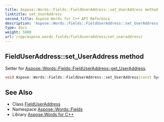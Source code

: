 ```yaml
---
title: Aspose::Words::Fields::FieldUserAddress::set_UserAddress method
linktitle: set_UserAddress
second_title: Aspose.Words for C++ API Reference
description: 'Aspose::Words::Fields::FieldUserAddress::set_UserAddress method. Setter for Aspose::Words::Fields::FieldUserAddress::get_UserAddress in C++.'
type: docs
weight: 5000
url: /cpp/aspose.words.fields/fielduseraddress/set_useraddress/
---
```

## FieldUserAddress::set_UserAddress method


Setter for [Aspose::Words::Fields::FieldUserAddress::get_UserAddress](../get_useraddress/).

```cpp
void Aspose::Words::Fields::FieldUserAddress::set_UserAddress(const System::String &value)
```

## See Also

* Class [FieldUserAddress](../)
* Namespace [Aspose::Words::Fields](../../)
* Library [Aspose.Words for C++](../../../)
